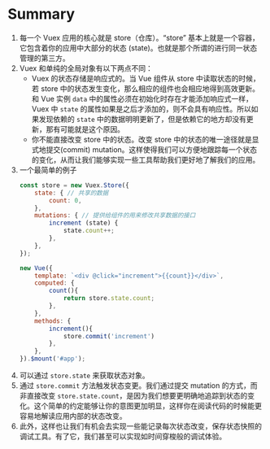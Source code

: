 # Summary

1. 每一个 Vuex 应用的核心就是 store（仓库）。“store” 基本上就是一个容器，它包含着你的应用中大部分的状态 (state)。也就是那个所谓的进行同一状态管理的第三方。
2. Vuex 和单纯的全局对象有以下两点不同：
    * Vuex 的状态存储是响应式的。当 Vue 组件从 store 中读取状态的时候，若 store 中的状态发生变化，那么相应的组件也会相应地得到高效更新。和 Vue 实例 `data` 中的属性必须在初始化时存在才能添加响应式一样，Vuex 中 `state` 的属性如果是之后才添加的，则不会具有响应性。所以如果发现依赖的 `state` 中的数据明明更新了，但是依赖它的地方却没有更新，那有可能就是这个原因。
    * 你不能直接改变 store 中的状态。改变 store 中的状态的唯一途径就是显式地提交(commit) mutation。这样使得我们可以方便地跟踪每一个状态的变化，从而让我们能够实现一些工具帮助我们更好地了解我们的应用。
3. 一个最简单的例子
    ```js
    const store = new Vuex.Store({
        state: { // 共享的数据
            count: 0,
        },
        mutations: { // 提供给组件的用来修改共享数据的接口
            increment (state) {
                state.count++;
            },
        },
    });

    new Vue({
        template: `<div @click="increment">{{count}}</div>`,
        computed: {
            count(){
                return store.state.count;
            },
        },
        methods: {
            increment(){
                store.commit('increment')
            },
        },
    }).$mount('#app');
    ```
4. 可以通过 `store.state` 来获取状态对象。
5. 通过 `store.commit` 方法触发状态变更。我们通过提交 mutation 的方式，而非直接改变 `store.state.count`，是因为我们想要更明确地追踪到状态的变化。这个简单的约定能够让你的意图更加明显，这样你在阅读代码的时候能更容易地解读应用内部的状态改变。
6. 此外，这样也让我们有机会去实现一些能记录每次状态改变，保存状态快照的调试工具。有了它，我们甚至可以实现如时间穿梭般的调试体验。
